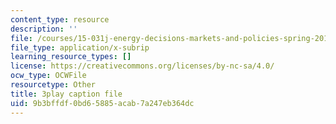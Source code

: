 ```yaml
---
content_type: resource
description: ''
file: /courses/15-031j-energy-decisions-markets-and-policies-spring-2012/9b3bffdf0bd65885acab7a247eb364dc_hVYBgsi0JcM.vtt
file_type: application/x-subrip
learning_resource_types: []
license: https://creativecommons.org/licenses/by-nc-sa/4.0/
ocw_type: OCWFile
resourcetype: Other
title: 3play caption file
uid: 9b3bffdf-0bd6-5885-acab-7a247eb364dc
---
```

